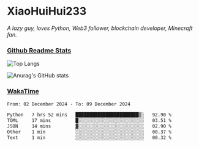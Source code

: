 # XiaoHuiHui233

*A lazy guy, loves Python, Web3 follower, blockchain developer, Minecraft fan.*

### [Github Readme Stats](https://github.com/anuraghazra/github-readme-stats)

![Top Langs](https://github-readme-stats.vercel.app/api/top-langs/?username=XiaoHuiHui233&layout=compact&theme=github_dark)

![Anurag's GitHub stats](https://github-readme-stats.vercel.app/api?username=XiaoHuiHui233&show_icons=true&theme=github_dark)

### [WakaTime](https://wakatime.com)

<!--START_SECTION:waka-->

```txt
From: 02 December 2024 - To: 09 December 2024

Python   7 hrs 52 mins   ███████████████████████▒░   92.90 %
TOML     17 mins         █░░░░░░░░░░░░░░░░░░░░░░░░   03.51 %
JSON     14 mins         ▓░░░░░░░░░░░░░░░░░░░░░░░░   02.90 %
Other    1 min           ░░░░░░░░░░░░░░░░░░░░░░░░░   00.37 %
Text     1 min           ░░░░░░░░░░░░░░░░░░░░░░░░░   00.32 %
```

<!--END_SECTION:waka-->
